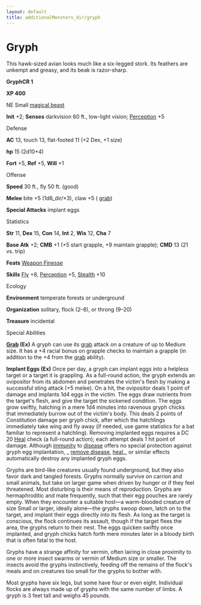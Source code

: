 ```yaml
---
layout: default
title: additionalMonsters_dir/gryph
---
```

# Gryph

This hawk-sized avian looks much like a six-legged stork. Its feathers are unkempt and greasy, and its beak is razor-sharp.

**GryphCR 1**

**XP 400**

NE Small [magical beast](../monsters_dir/creatureTypes#_magical-beast)

**Init** +2; **Senses** darkvision 60 ft., low-light vision; [Perception](../additionalMonsters_dir/../skills_dir/perception#_perception) +5

Defense

**AC** 13, touch 13, flat-footed 11 (+2 Dex, +1 size)

**hp** 15 (2d10+4)

**Fort** +5, **Ref** +5, **Will** +1

Offense

**Speed** 30 ft., fly 50 ft. (good)

**Melee** bite +5 (1d6_dir/×3), claw +5 ( [grab](../monsters_dir/universalMonsterRules#_grab))

**Special Attacks** implant eggs

Statistics

**Str** 11, **Dex** 15, **Con** 14, **Int** 2, **Wis** 12, **Cha** 7

**Base Atk** +2; **CMB** +1 (+5 start grapple, +9 maintain grapple); **CMD** 13 (21 vs. trip)

**Feats** [Weapon Finesse](../additionalMonsters_dir/../feats#_weapon-finesse)

**Skills** [Fly](../additionalMonsters_dir/../skills_dir/fly#_fly) +8, [Perception](../additionalMonsters_dir/../skills_dir/perception#_perception) +5, [Stealth](../additionalMonsters_dir/../skills_dir/stealth#_stealth) +10

Ecology

**Environment** temperate forests or underground

**Organization** solitary, flock (2–8), or throng (9–20)

**Treasure** incidental

Special Abilities

**[Grab](../monsters_dir/universalMonsterRules#_grab) (Ex)** A gryph can use its [grab](../monsters_dir/universalMonsterRules#_grab) attack on a creature of up to Medium size. It has a +4 racial bonus on grapple checks to maintain a grapple (in addition to the +4 from the [grab](../monsters_dir/universalMonsterRules#_grab) ability).

**Implant Eggs (Ex)** Once per day, a gryph can implant eggs into a helpless target or a target it is grappling. As a full-round action, the gryph extends an ovipositor from its abdomen and penetrates the victim's flesh by making a successful sting attack (+5 melee). On a hit, the ovipositor deals 1 point of damage and implants 1d4 eggs in the victim. The eggs draw nutrients from the target's flesh, and give the target the sickened condition. The eggs grow swiftly, hatching in a mere 1d4 minutes into ravenous gryph chicks that immediately burrow out of the victim's body. This deals 2 points of Constitution damage per gryph chick, after which the hatchlings immediately take wing and fly away (if needed, use game statistics for a bat familiar to represent a hatchling). Removing implanted eggs requires a DC 20 [Heal](../additionalMonsters_dir/../skills_dir/heal#_heal) check (a full-round action); each attempt deals 1 hit point of damage. Although [immunity](../monsters_dir/universalMonsterRules#_immunity-(ex-or-su)) to [disease](../monsters_dir/universalMonsterRules#_disease-(ex-or-su)) offers no special protection against gryph egg implantation, _ [remove disease](../additionalMonsters_dir/../spells_dir/removeDisease#_remove-disease), [heal](../additionalMonsters_dir/../spells_dir/heal#_heal)_, or similar effects automatically destroy any implanted gryph eggs.

Gryphs are bird-like creatures usually found underground, but they also favor dark and tangled forests. Gryphs normally survive on carrion and small animals, but take on larger game when driven by hunger or if they feel threatened. Most disturbing is their means of reproduction. Gryphs are hermaphroditic and mate frequently, such that their egg pouches are rarely empty. When they encounter a suitable host—a warm-blooded creature of size Small or larger, ideally alone—the gryphs swoop down, latch on to the target, and implant their eggs directly into its flesh. As long as the target is conscious, the flock continues its assault, though if the target flees the area, the gryphs return to their nest. The eggs quicken swiftly once implanted, and gryph chicks hatch forth mere minutes later in a bloody birth that is often fatal to the host.

Gryphs have a strange affinity for vermin, often lairing in close proximity to one or more insect swarms or vermin of Medium size or smaller. The insects avoid the gryphs instinctively, feeding off the remains of the flock's meals and on creatures too small for the gryphs to bother with.

Most gryphs have six legs, but some have four or even eight. Individual flocks are always made up of gryphs with the same number of limbs. A gryph is 3 feet tall and weighs 45 pounds.

